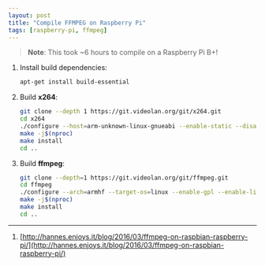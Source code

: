 ```yaml
---
layout: post
title: "Compile FFMPEG on Raspberry Pi"
tags: [raspberry-pi, ffmpeg]
---
```


> **Note**: This took ~6 hours to compile on a Raspberry Pi B+!

1. Install build dependencies:
   ```bash
   apt-get install build-essential
   ```
2. Build **x264**:
   ```bash
   git clone --depth 1 https://git.videolan.org/git/x264.git
   cd x264
   ./configure --host=arm-unknown-linux-gnueabi --enable-static --disable-opencl
   make -j$(nproc)
   make install
   cd ..
   ```
3. Build **ffmpeg**:
   ```bash
   git clone --depth=1 https://git.videolan.org/git/ffmpeg.git
   cd ffmpeg
   ./configure --arch=armhf --target-os=linux --enable-gpl --enable-libx264 --enable-nonfree
   make -j$(nproc)
   make install
   cd ..
   ```

---
1. [http://hannes.enjoys.it/blog/2016/03/ffmpeg-on-raspbian-raspberry-pi/](http://hannes.enjoys.it/blog/2016/03/ffmpeg-on-raspbian-raspberry-pi/)
